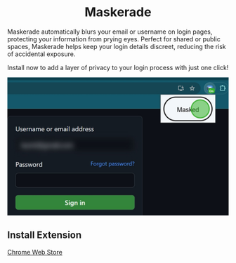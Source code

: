 <div align="center">

# Maskerade

</div>

Maskerade automatically blurs your email or username on login pages, protecting your information from prying eyes. Perfect for shared or public spaces, Maskerade helps keep your login details discreet, reducing the risk of accidental exposure.

Install now to add a layer of privacy to your login process with just one click!

![screenshot](images/Screenshot1.jpg)

## Install Extension

[Chrome Web Store](https://chromewebstore.google.com/detail/maskerade-blur-your-login/iaaijbjilkghmndjaoabbjkbfbkcbeaf?authuser=0&hl=en)